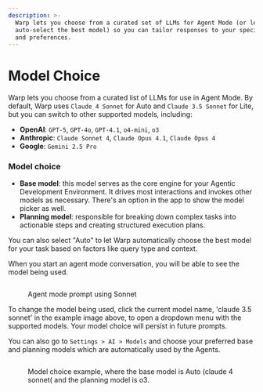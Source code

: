 ```yaml
---
description: >-
  Warp lets you choose from a curated set of LLMs for Agent Mode (or let Warp
  auto-select the best model) so you can tailor responses to your specific tasks
  and preferences.
---
```


# Model Choice

Warp lets you choose from a curated list of LLMs for use in Agent Mode. By default, Warp uses `Claude 4 Sonnet` for Auto and `Claude 3.5 Sonnet` for Lite, but you can switch to other supported models, including:

* **OpenAI**: `GPT-5`, `GPT-4o`, `GPT-4.1`, `o4-mini`, `o3`
* **Anthropic**: `Claude Sonnet 4`, `Claude Opus 4.1`, `Claude Opus 4`
* **Google**: `Gemini 2.5 Pro`

### **Model choice**

* **Base model**: this model serves as the core engine for your Agentic Development Environment. It drives most interactions and invokes other models as necessary. There's an option in the app to show the model picker as well.
* **Planning model**: responsible for breaking down complex tasks into actionable steps and creating structured execution plans.

You can also select "Auto" to let Warp automatically choose the best model for your task based on factors like query type and context.

When you start an agent mode conversation, you will be able to see the model being used.

<figure><img src="https://2297236823-files.gitbook.io/~/files/v0/b/gitbook-x-prod.appspot.com/o/spaces%2F-MbqIgTw17KQvq_DQuRr%2Fuploads%2FK1p6DEljkI1LN3USVE4n%2FScreenshot%202024-12-10%20at%205.53.44%E2%80%AFPM.png?alt=media&#x26;token=54df27a4-a7c6-46d6-b049-819b0778fb17" alt=""><figcaption><p>Agent mode prompt using Sonnet</p></figcaption></figure>

To change the model being used, click the current model name, 'claude 3.5 sonnet' in the example image above, to open a dropdown menu with the supported models. Your model choice will persist in future prompts.&#x20;

You can also go to `Settings > AI > Models` and choose your preferred base and planning models which are automatically used by the Agents.

<figure><img src="https://2297236823-files.gitbook.io/~/files/v0/b/gitbook-x-prod.appspot.com/o/spaces%2F-MbqIgTw17KQvq_DQuRr%2Fuploads%2Fw36LG9PBswBHP1VXxGEb%2Fimage.png?alt=media&#x26;token=2a1b5412-41ff-49c1-8d57-7675ff88d680" alt=""><figcaption><p>Model choice example, where the base model is Auto (claude 4 sonnet( and the planning model is o3.</p></figcaption></figure>
